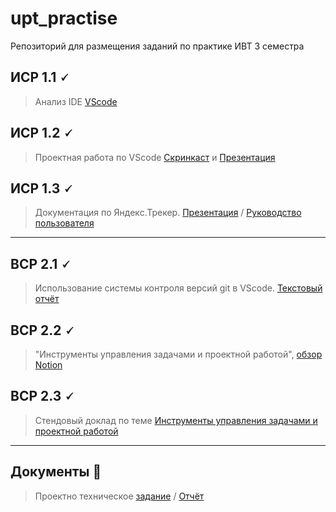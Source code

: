# upt_practise
Репозиторий для размещения заданий по практике ИВТ 3 семестра

## ИСР 1.1 🗸

> Анализ IDE [VScode](https://github.com/dkargapolov/upt_practise/blob/df181af42583bc6e7ae1d9fa3585ee9d572ccc40/%D0%9E%D0%B1%D0%B7%D0%BE%D1%80%20VScode.pdf)


## ИСР 1.2 🗸

>Проектная работа по VScode [Скринкаст](https://disk.yandex.ru/i/y4PbAZDJ1aXERg) и [Презентация](https://docs.google.com/presentation/d/13fpvm7Od1NqXCtQPd-VcxG3Wkcus6MiUQOJB-azhpvI/edit?usp=sharing)

## ИСР 1.3 🗸

>Документация по Яндекс.Трекер.
[Презентация](https://github.com/dkargapolov/upt_practise/blob/5153ca99d5d485b254896bf74cf71ffda48f078d/Prezentatsia.pdf) /
[Руководство пользователя](https://github.com/dkargapolov/upt_practise/blob/ce2dbbf29fac25a1a909588b8329db901b06f4e5/%D0%9E%D0%B1%D0%B7%D0%BE%D1%80%20Yandex.Tracker'a%202.0.pdf)
-------------------------------------

## ВСР 2.1 🗸

>Использование системы контроля версий git в VScode.
[Текстовый отчёт](https://github.com/dkargapolov/upt_practise/blob/df181af42583bc6e7ae1d9fa3585ee9d572ccc40/%D0%9E%D0%B1%D0%B7%D0%BE%D1%80_%D1%80%D0%B0%D0%B1%D0%BE%D1%82%D1%8B_%D1%81_git.pdf)

## ВСР 2.2 🗸

>"Инструменты управления задачами и проектной работой",  [обзор Notion](https://github.com/dkargapolov/upt_practise/blob/df181af42583bc6e7ae1d9fa3585ee9d572ccc40/%D0%9E%D0%B1%D0%B7%D0%BE%D1%80%20Notion.pdf)
    
    
## ВСР 2.3 🗸

> Стендовый доклад по теме [Инструменты управления задачами и проектной работой](https://github.com/dkargapolov/upt_practise/blob/077d001e76823d98fe254557635f9a7ab2fd53db/%D0%A1%D1%82%D0%B5%D0%BD%D0%B4%D0%BE%D0%B2%D1%8B%D0%B9%20%D0%B4%D0%BE%D0%BA%D0%BB%D0%B0%D0%B4.pdf)

-------------------------------------

## Документы 📂

> Проектно техническое [задание](https://docs.google.com/document/d/1EourdIuU5nZEvSRvOM8bNKvr2HHPxmIp/edit?usp=sharing&ouid=106211773812617565824&rtpof=true&sd=true)
> / [Отчёт](https://docs.google.com/document/d/10J96_rr44nMkDm1sqRpmPtq8gT2O7qXB/edit?usp=sharing&ouid=106211773812617565824&rtpof=true&sd=true)
